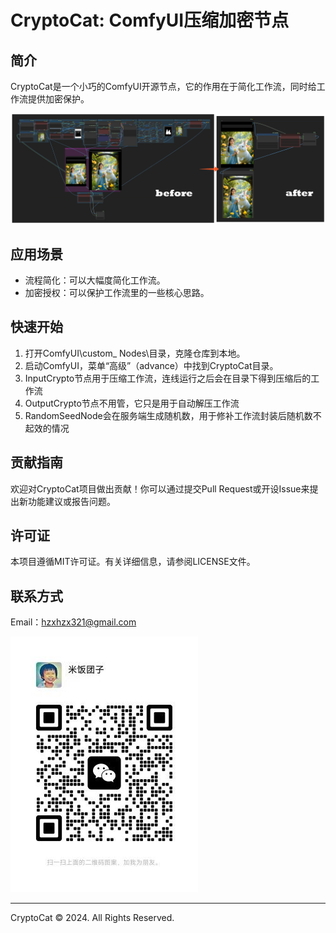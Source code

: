 
# CryptoCat: ComfyUI压缩加密节点

## 简介
CryptoCat是一个小巧的ComfyUI开源节点，它的作用在于简化工作流，同时给工作流提供加密保护。

![image](docs/image1.png)

## 应用场景
- 流程简化：可以大幅度简化工作流。
- 加密授权：可以保护工作流里的一些核心思路。

## 快速开始
1. 打开ComfyUI\custom_ Nodes\目录，克隆仓库到本地。
2. 启动ComfyUI，菜单“高级”（advance）中找到CryptoCat目录。
3. InputCrypto节点用于压缩工作流，连线运行之后会在目录下得到压缩后的工作流
4. OutputCrypto节点不用管，它只是用于自动解压工作流
5. RandomSeedNode会在服务端生成随机数，用于修补工作流封装后随机数不起效的情况


## 贡献指南
欢迎对CryptoCat项目做出贡献！你可以通过提交Pull Request或开设Issue来提出新功能建议或报告问题。

## 许可证
本项目遵循MIT许可证。有关详细信息，请参阅LICENSE文件。

## 联系方式
Email：hzxhzx321@gmail.com

![image](docs/wechat.jpg)

---
CryptoCat © 2024. All Rights Reserved.
